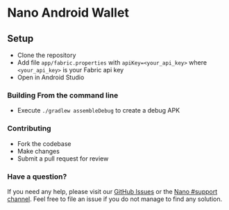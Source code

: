 # Nano Android Wallet

## Setup

* Clone the repository
* Add file `app/fabric.properties` with `apiKey=<your_api_key>` where `<your_api_key>` is your Fabric api key
* Open in Android Studio

### Building From the command line

* Execute `./gradlew assembleDebug` to create a debug APK

### Contributing

* Fork the codebase
* Make changes
* Submit a pull request for review

### Have a question?

If you need any help, please visit our [GitHub Issues](https://github.com/icarusglider/nanowallet-android/issues) or the [Nano #support channel](https://chat.nano.org). Feel free to file an issue if you do not manage to find any solution.
